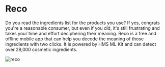 # Reco
Do you read the ingredients list for the products you use? If yes, congrats you're a reasonable consumer, but even if you did, it's still frustrating and takes your time and effort deciphering their meaning. Reco is a free and offline mobile app that can help you decode the meaning of those ingredients with two clicks. It is powered by HMS ML Kit and can detect over 29,000 cosmetic ingredients.


![reco](https://user-images.githubusercontent.com/46106305/143060463-7d8c6e0e-9417-4780-a663-2ad1e3c59417.PNG)


